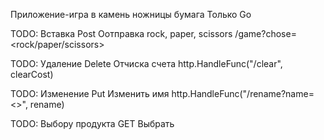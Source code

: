 Приложение-игра в камень ножницы бумага
Только Go 

TODO: Вставка   Post  Оотправка rock, paper, scissors /game?chose=<rock/paper/scissors>

TODO: Удаление  Delete Отчиска счета http.HandleFunc("/clear", clearCost)

TODO: Изменение Put  Изменить имя http.HandleFunc("/rename?name=<>", rename)

TODO: Выбору продукта GET Выбрать
